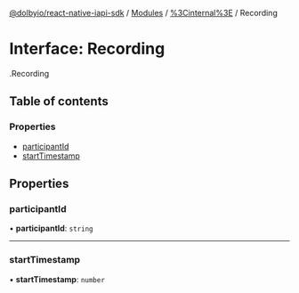 [@dolbyio/react-native-iapi-sdk](../README.md) / [Modules](../modules.md) / [%3Cinternal%3E](../modules/_internal_.md) / Recording

# Interface: Recording

[<internal>](../modules/_internal_.md).Recording

## Table of contents

### Properties

- [participantId](_internal_.Recording.md#participantid)
- [startTimestamp](_internal_.Recording.md#starttimestamp)

## Properties

### participantId

• **participantId**: `string`

___

### startTimestamp

• **startTimestamp**: `number`
